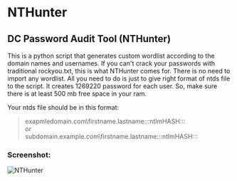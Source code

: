 # NTHunter
## DC Password Audit Tool (NTHunter)

This is a python script that generates custom wordlist according to the domain names and usernames. If you can't crack your passwords with traditional rockyou.txt, this is what NTHunter comes for. 
There is no need to import any wordlist. All you need to do is just to give right format of ntds file to the script. It creates 1269220 password for each user. So, make sure there is at least 500 mb free space in your ram.

Your ntds file should be in this format:
>exapmledomain.com\firstname.lastname:::ntlmHASH:::<br/>
or<br/>
>subdomain.example.com\firstname.lastname:::ntlmHASH:::

### Screenshot:

![NTHunter](https://user-images.githubusercontent.com/51833205/63267155-7d0ceb80-c2a2-11e9-80b3-6b3d8b058247.png)
